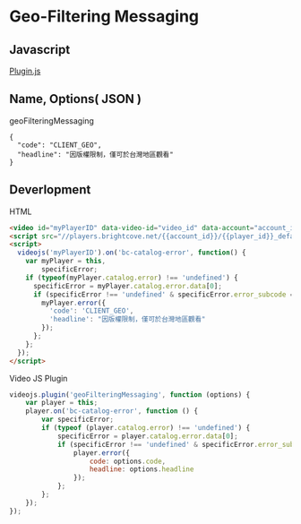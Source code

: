 # Geo-Filtering Messaging



## Javascript
[Plugin.js](https://raw.githubusercontent.com/Kyle30/Brightcove_Plugin/master/geoFilteringMessaging/plugin.js)

## Name, Options( JSON )
geoFilteringMessaging  
```
{
  "code": "CLIENT_GEO",
  "headline": "因版權限制，僅可於台灣地區觀看"
}
```


## Deverlopment
HTML
```HTML
<video id="myPlayerID" data-video-id="video_id" data-account="account_id" data-player="player_id" data-embed="default" data-application-id class="video-js" controls style="width: 100%; height: 100%; position: absolute; top: 0px; bottom: 0px; right: 0px; left: 0px;"></video>
<script src="//players.brightcove.net/{{account_id}}/{{player_id}}_default/index.min.js"></script>
<script>
  videojs('myPlayerID').on('bc-catalog-error', function() {
    var myPlayer = this,
        specificError;
    if (typeof(myPlayer.catalog.error) !== 'undefined') {
      specificError = myPlayer.catalog.error.data[0];
      if (specificError !== 'undefined' & specificError.error_subcode == "CLIENT_GEO") {
        myPlayer.error({
          'code': 'CLIENT_GEO',
          'headline': "因版權限制，僅可於台灣地區觀看"
        });
      };
    };
  });
</script>
```
Video JS Plugin
```Javascript
videojs.plugin('geoFilteringMessaging', function (options) {
    var player = this;
    player.on('bc-catalog-error', function () {
        var specificError;
        if (typeof (player.catalog.error) !== 'undefined') {
            specificError = player.catalog.error.data[0];
            if (specificError !== 'undefined' & specificError.error_subcode == "CLIENT_GEO") {
                player.error({
                    code: options.code,
                    headline: options.headline
                });
            };
        };
    });
});
```
